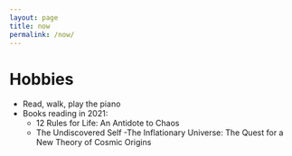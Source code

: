 ```yaml
---
layout: page
title: now
permalink: /now/
---
```

# Hobbies
- Read, walk, play the piano
- Books reading in 2021:
   - 12 Rules for Life: An Antidote to Chaos 
   - The Undiscovered Self
   -The Inflationary Universe: The Quest for a New Theory of Cosmic Origins
